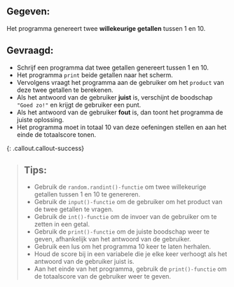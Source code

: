 ## Gegeven: 
Het programma genereert twee **willekeurige getallen** tussen 1 en 10.


## Gevraagd: 
* Schrijf een programma dat twee getallen genereert tussen 1 en 10.
* Het programma `print` beide getallen naar het scherm.
* Vervolgens vraagt het programma aan de gebruiker om het `product` van deze twee getallen te berekenen.
* Als het antwoord van de gebruiker **juist** is, verschijnt de boodschap `"Goed zo!"` en krijgt de gebruiker een punt.
* Als het antwoord van de gebruiker **fout** is, dan toont het programma de juiste oplossing.
* Het programma moet in totaal 10 van deze oefeningen stellen en aan het einde de totaalscore tonen.

{: .callout.callout-success}
>## Tips: 
>* Gebruik de `random.randint()-functie` om twee willekeurige getallen tussen 1 en 10 te genereren.
>* Gebruik de `input()-functie` om de gebruiker om het product van de twee getallen te vragen.
>* Gebruik de `int()-functie` om de invoer van de gebruiker om te zetten in een getal.
>* Gebruik de `print()-functie` om de juiste boodschap weer te geven, afhankelijk van het antwoord van de gebruiker.
>* Gebruik een lus om het programma 10 keer te laten herhalen. 
>* Houd de score bij in een variabele die je elke keer verhoogt als het antwoord van de gebruiker juist is.
>* Aan het einde van het programma, gebruik de `print()-functie` om de totaalscore van de gebruiker weer te geven.
